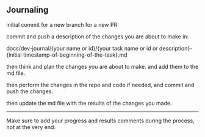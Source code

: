 ## Journaling

initial commit for a new branch for a new PR:

commit and push a description of the changes you are about to make in:

docs/dev-journal/{your name or id}/{your task name or id or description}-{initial timestamp-of-beginning-of-the-task}.md

then think and plan the changes you are about to make. and add them to the md file.

then perform the changes in the repo and code if needed, and commit and push the changes.

then update the md file with the results of the changes you made.

----

Make sure to add your progress and results comments during the process, not at the very end.